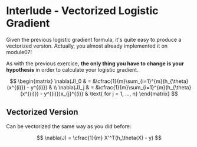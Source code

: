 # Interlude -  Vectorized Logistic Gradient 

Given the previous logistic gradient formula, it's quite easy to produce a vectorized version.
Actually, you almost already implemented it on module07!  

As with the previous exercice, **the only thing you have to change is your hypothesis** in order to calculate your logistic gradient.  

$$
\begin{matrix}
\nabla(J)_0 &  = &\cfrac{1}{m}\sum_{i=1}^{m}(h_{\theta}(x^{(i)}) - y^{(i)}) & \\
\nabla(J)_j & = &\cfrac{1}{m}\sum_{i=1}^{m}(h_{\theta}(x^{(i)}) - y^{(i)})x_{j}^{(i)} & \text{ for j = 1, ..., n}    
\end{matrix}
$$

## Vectorized Version

Can be vectorized the same way as you did before:

$$
\nabla(J) = \cfrac{1}{m} X'^T(h_\theta(X) - y)
$$  

